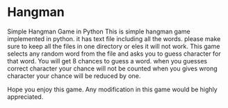 # Hangman
Simple Hangman Game in Python
This is simple hangman game implemented in python.
it has text file including all the words.
please make sure to keep all the files in one directory or eles it will not work.
This game selects any random word from the file and asks you to guess character for that word.
You will get 8 chances to guess a word.
when you guesses correct character your chance will not be counted when you gives wrong character your chance will be reduced by one.

Hope you enjoy this game. 
Any modification in this game would be highly appreciated.
